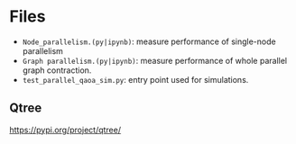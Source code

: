 # Files


- `Node_parallelism.(py|ipynb)`: measure performance of single-node parallelism
- `Graph parallelism.(py|ipynb)`: measure performance of whole parallel graph contraction.
- `test_parallel_qaoa_sim.py`: entry point used for simulations.


## Qtree

https://pypi.org/project/qtree/



